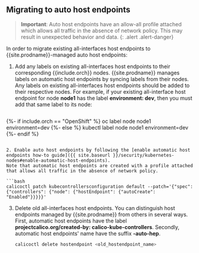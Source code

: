 ## Migrating to auto host endpoints

> **Important**: Auto host endpoints have an allow-all profile attached which allows all traffic in the absence of network policy.
> This may result in unexpected behavior and data.
{: .alert .alert-danger}

In order to migrate existing all-interfaces host endpoints to {{site.prodname}}-managed auto host endpoints:

1. Add any labels on existing all-interfaces host endpoints to their corresponding {{include.orch}} nodes. {{site.prodname}} manages labels on automatic host endpoints by syncing
   labels from their nodes. Any labels on existing all-interfaces host endpoints should be added to their respective nodes.
   For example, if your existing all-interface host endpoint for node **node1** has the label **environment: dev**, then you must add that same label to its node:

   ```bash
{%- if include.orch == "OpenShift" %}
   oc label node node1 environment=dev
{%- else %}
   kubectl label node node1 environment=dev
{%- endif %}
   ```

2. Enable auto host endpoints by following the [enable automatic host endpoints how-to guide]({{ site.baseurl }}/security/kubernetes-nodes#enable-automatic-host-endpoints).
   Note that automatic host endpoints are created with a profile attached that allows all traffic in the absence of network policy.

   ```bash
   calicoctl patch kubecontrollersconfiguration default --patch='{"spec": {"controllers": {"node": {"hostEndpoint": {"autoCreate": "Enabled"}}}}}'
   ```
3. Delete old all-interfaces host endpoints. You can distinguish host endpoints managed by {{site.prodname}} from others in several ways. First, automatic host endpoints
   have the label **projectcalico.org/created-by: calico-kube-controllers**. Secondly, automatic host endpoints' name have the suffix **-auto-hep**.

   ```bash
   calicoctl delete hostendpoint <old_hostendpoint_name>
   ```
